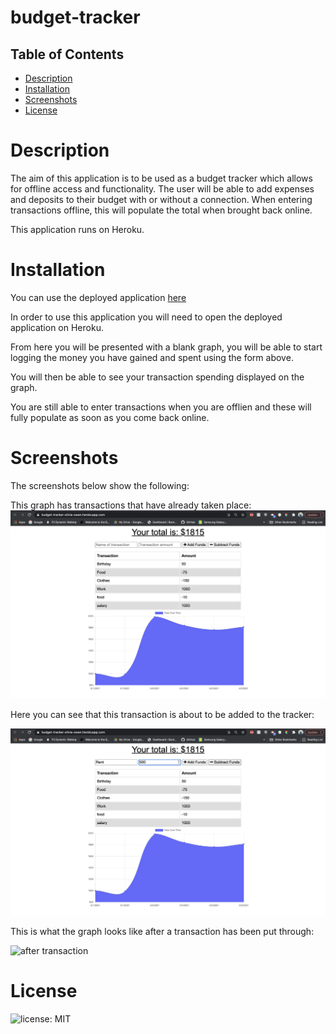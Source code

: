 # budget-tracker


## Table of Contents

* [Description](#Description)
* [Installation](#Installation)
* [Screenshots](#Screenshots)
* [License](#License)



# Description
The aim of this application is to be used as a budget tracker which allows for offline access and functionality.
The user will be able to add expenses and deposits to their budget with or without a connection. When entering transactions offline, this will populate the total when brought back online.


This application runs on Heroku. 

# Installation 

You can use the deployed application [here](https://budget-tracker-olivia-owen.herokuapp.com/)

In order to use this application you will need to open the deployed application on Heroku.

From here you will be presented with a blank graph, you will be able to start logging the money you have gained and spent using the form above.

You will then be able to see your transaction spending displayed on the graph. 

You are still able to enter transactions when you are offlien and these will fully populate as soon as you come back online.





 
# Screenshots


The screenshots below show the following:

This graph has transactions that have already taken place:
![graph](https://raw.githubusercontent.com/oliviaowen1/budget-tracker/main/assets/first.png)


Here you can see that this transaction is about to be added to the tracker:

![transaction](https://raw.githubusercontent.com/oliviaowen1/budget-tracker/main/assets/second.png)


This is what the graph looks like after a transaction has been put through:

![after transaction](https://raw.githubusercontent.com/oliviaowen1/tech-blog/main/assets/third.png)






# License
![license: MIT](https://img.shields.io/badge/License-MIT-blue.svg)